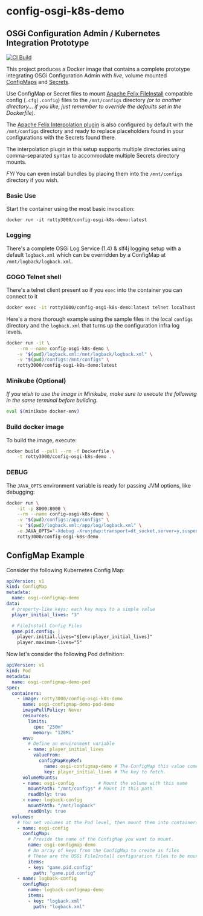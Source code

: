 # config-osgi-k8s-demo

## OSGi Configuration Admin / Kubernetes Integration Prototype

[![CI Build](https://github.com/rotty3000/osgi-config-aff/actions/workflows/build.yml/badge.svg)](https://github.com/rotty3000/osgi-config-aff/actions/workflows/build.yml)

This project produces a Docker image that contains a complete prototype integrating OSGi Configuration Admin with *live*, volume mounted [ConfigMaps](https://kubernetes.io/docs/concepts/configuration/configmap/) and [Secrets](https://kubernetes.io/docs/concepts/configuration/secret/).

Use ConfigMap or Secret files to mount [Apache Felix FileInstall](https://felix.apache.org/documentation/subprojects/apache-felix-file-install.html) compatible config (`.cfg|.config`) files to the `/mnt/configs` directory *(or to another directory... if you like, just remember to override the defaults set in the Dockerfile).*

The [Apache Felix Interpolation plugin](https://github.com/apache/felix-dev/blob/master/configadmin-plugins/interpolation/README.md) is also configured by default with the `/mnt/configs` directory and ready to replace placeholders found in your configurations with the Secrets found there.

The interpolation plugin in this setup supports multiple directories using comma-separated syntax to accommodate multiple Secrets directory mounts.

*FYI* You can even install bundles by placing them into the `/mnt/configs` directory if you wish.

### Basic Use

Start the container using the most basic invocation:

```
docker run -it rotty3000/config-osgi-k8s-demo:latest
```

### Logging

There's a complete OSGi Log Service (1.4) & slf4j logging setup with a default `logback.xml` which can be overridden by a ConfigMap at `/mnt/logback/logback.xml`.

### GOGO Telnet shell

There's a telnet client present so if you `exec` into the container you can connect to it

```bash
docker exec -it rotty3000/config-osgi-k8s-demo:latest telnet localhost 11311
```

Here's a more thorough example using the sample files in the local `configs` directory and the `logback.xml` that turns up the configuration infra log levels.

```bash
docker run -it \
	--rm --name config-osgi-k8s-demo \
	-v "$(pwd)/logback.xml:/mnt/logback/logback.xml" \
	-v "$(pwd)/configs:/mnt/configs" \
	rotty3000/config-osgi-k8s-demo:latest
```

### Minikube (Optional)

_If you wish to use the image in Minikube, make sure to execute the following in the same terminal before building._

```bash
eval $(minikube docker-env)
```

### Build docker image

To build the image, execute:

```bash
docker build --pull --rm -f Dockerfile \
	-t rotty3000/config-osgi-k8s-demo .
```

### DEBUG

The `JAVA_OPTS` environment variable is ready for passing JVM options, like debugging:

```bash
docker run \
	-it -p 8000:8000 \
	--rm --name config-osgi-k8s-demo \
	-v "$(pwd)/configs:/app/configs" \
	-v "$(pwd)/logback.xml:/app/log/logback.xml" \
	-e JAVA_OPTS="-Xdebug -Xrunjdwp:transport=dt_socket,server=y,suspend=y,address=*:8000" \
	rotty3000/config-osgi-k8s-demo
```

## ConfigMap Example

Consider the following Kubernetes Config Map:
```yaml
apiVersion: v1
kind: ConfigMap
metadata:
  name: osgi-configmap-demo
data:
  # property-like keys; each key maps to a simple value
  player_initial_lives: "3"

  # FileInstall Config Files
  game.pid.config: |
    player.initial.lives="$[env:player_initial_lives]"
    player.maximum-lives="5"
```

Now let's consider the following Pod definition:
```yaml
apiVersion: v1
kind: Pod
metadata:
  name: osgi-configmap-demo-pod
spec:
  containers:
    - image: rotty3000/config-osgi-k8s-demo
      name: osgi-configmap-demo-pod-demo
      imagePullPolicy: Never
      resources:
        limits:
          cpu: "250m"
          memory: "128Mi"
      env:
        # Define an environment variable
        - name: player_initial_lives
          valueFrom:
            configMapKeyRef:
              name: osgi-configmap-demo # The ConfigMap this value comes from.
              key: player_initial_lives # The key to fetch.
      volumeMounts:
      - name: osgi-config         # Mount the volume with this name
        mountPath: "/mnt/configs" # Mount it this path
        readOnly: true
      - name: logback-config
        mountPath: "/mnt/logback"
        readOnly: true
  volumes:
    # You set volumes at the Pod level, then mount them into containers inside that Pod
    - name: osgi-config
      configMap:
        # Provide the name of the ConfigMap you want to mount.
        name: osgi-configmap-demo
        # An array of keys from the ConfigMap to create as files
        # These are the OSGi FileInstall configuration files to be mounted
        items:
        - key: "game.pid.config"
          path: "game.pid.config"
    - name: logback-config
      configMap:
        name: logback-configmap-demo
        items:
        - key: "logback.xml"
          path: "logback.xml"
```
